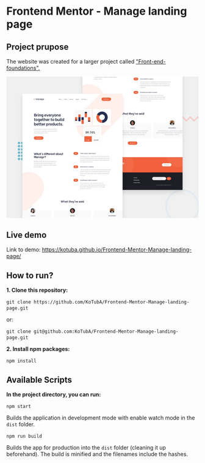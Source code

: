 # Frontend Mentor - Manage landing page

## Project prupose

The website was created for a larger project called ["Front-end-foundations".](https://github.com/KoTubA/Front-end-foundations)

![Design preview for the Manage landing page coding challenge](./src/design/desktop-preview.jpg)

## Live demo

Link to demo: https://kotuba.github.io/Frontend-Mentor-Manage-landing-page/

## How to run?

**1. Clone this repository:**
```
git clone https://github.com/KoTubA/Frontend-Mentor-Manage-landing-page.git
```

or:

```
git clone git@github.com:KoTubA/Frontend-Mentor-Manage-landing-page.git
```

**2. Install npm packages:**

```
npm install
```

## Available Scripts

**In the project directory, you can run:**

```
npm start
```

Builds the application in development mode with enable watch mode in the `dist` folder.

```
npm run build
```

Builds the app for production into the `dist` folder (cleaning it up beforehand). The build is minified and the filenames include the hashes.
